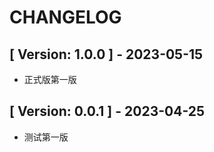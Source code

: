 # CHANGELOG

## [ Version: 1.0.0 ] - 2023-05-15

- 正式版第一版

## [ Version: 0.0.1 ] - 2023-04-25

- 测试第一版
